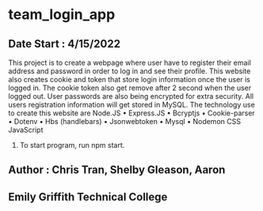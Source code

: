 # team_login_app
## Date Start : 4/15/2022

This project is to create a webpage where user have to register their email address and password in order to log in and see their profile. This website also creates cookie and token that store login information once the user is logged in. The cookie token also get remove after 2 second when the user logged out. User passwords are also being encrypted for extra security. All users registration information will get stored in MySQL. The technology use to create this website are 
Node.JS
•	Express.JS
•	Bcryptjs
•	Cookie-parser
•	Dotenv
•	Hbs (handlebars)
•	Jsonwebtoken
•	Mysql
•	Nodemon
CSS
JavaScript

1)	To start program, run npm start.


## Author : Chris Tran, Shelby Gleason, Aaron

## Emily Griffith Technical College

<!-- links to heroku goes on the bottom of this comment -->
## 
